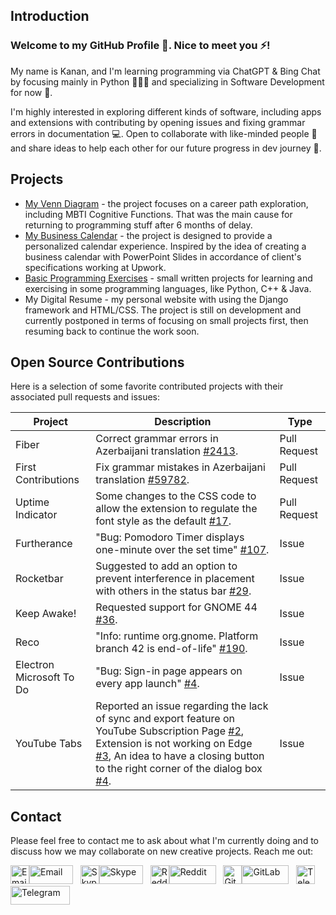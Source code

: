 ## Introduction
### Welcome to my GitHub Profile 🙂. Nice to meet you ⚡! 

My name is Kanan, and I'm learning programming via ChatGPT & Bing Chat by focusing mainly in Python 👨🏻‍💻 and specializing in Software Development for now 🔭.

I'm highly interested in exploring different kinds of software, including apps and extensions with contributing by opening issues and fixing grammar errors in documentation 💻. Open to collaborate with like-minded people 👯 and share ideas to help each other for our future progress in dev journey 🌱.

## Projects
- [My Venn Diagram](https://github.com/kanansnote/My-Venn-Diagram) - the project focuses on a career path exploration, including MBTI Cognitive Functions. That was the main cause for returning to programming stuff after 6 months of delay. 
- [My Business Calendar](https://github.com/kanansnote/My-Business-Calendar) - the project is designed to provide a personalized calendar experience. Inspired by the idea of creating a business calendar with PowerPoint Slides in accordance of client's specifications working at Upwork.
- [Basic Programming Exercises](https://github.com/kanansnote/Basic-Programming-Exercises) - small written projects for learning and exercising in some programming languages, like Python, C++ & Java.
- My Digital Resume - my personal website with using the Django framework and HTML/CSS. The project is still on development and currently postponed in terms of focusing on small projects first, then resuming back to continue the work soon.

## Open Source Contributions

Here is a selection of some favorite contributed projects with their associated pull requests and issues:

| Project             | Description                                                                                  | Type          |
|---------------------|----------------------------------------------------------------------------------------------|---------------|
| Fiber               | Correct grammar errors in Azerbaijani translation [#2413](https://github.com/gofiber/fiber/pull/2413). | Pull Request  |
| First Contributions | Fix grammar mistakes in Azerbaijani translation [#59782](https://github.com/firstcontributions/first-contributions/pull/59782).                                              | Pull Request  |                               |
| Uptime Indicator    | Some changes to the CSS code to allow the extension to regulate the font style as the default [#17](https://github.com/Gniourf/Uptime-Indicator/pull/17). | Pull Request  |                                                    |
| Furtherance         | "Bug: Pomodoro Timer displays one-minute over the set time" [#107](https://github.com/lakoliu/Furtherance/issues/107).                                 | Issue         |                                                     |
| Rocketbar           | Suggested to add an option to prevent interference in placement with others in the status bar [#29](https://github.com/linux-is-awesome/gnome_extension_rocketbar/issues/29). | Issue         |                              |
| Keep Awake!         | Requested support for GNOME 44 [#36](https://github.com/jenspfahl/KeepAwake/issues/36).                                                              | Issue         |                                                        |
| Reco                | "Info: runtime org.gnome. Platform branch 42 is end-of-life" [#190](https://github.com/ryonakano/reco/issues/190).                                | Issue         |                                                           |
| Electron Microsoft To Do | "Bug: Sign-in page appears on every app launch" [#4](https://github.com/patrick330602/electron-microsoft-todo/issues/4).                                           | Issue         |                                      |
| YouTube Tabs        | Reported an issue regarding the lack of sync and export feature on YouTube Subscription Page [#2](https://github.com/Gmanicus/Youtube-Tabs/issues/2), Extension is not working on Edge [#3](https://github.com/Gmanicus/Youtube-Tabs/issues/3), An idea to have a closing button to the right corner of the dialog box [#4](https://github.com/Gmanicus/Youtube-Tabs/issues/4). | Issue        |

## Contact
Please feel free to contact me to ask about what I'm currently doing and to discuss how we may collaborate on new creative projects. Reach me out:

<div>
<a href="mailto:kanansnote@gmail.com">
  <img src="https://camo.githubusercontent.com/0f3aa1f457bb92fbd2411761262ce1fb0f766ed74a4f4289bfc4a0b6024335d6/68747470733a2f2f6564656e742e6769746875622e696f2f537570657254696e7949636f6e732f696d616765732f7376672f656d61696c2e737667" alt="Email" width="30" height="30" /><img src="https://img.shields.io/badge/Email-008080?style=for-the-badge" alt="Email" width="70" height="30"></a> 
  &nbsp;
<a href="https://join.skype.com/invite/F3ix8zp5tSBy">
  <img src="https://camo.githubusercontent.com/738abde95a3c033b2fbe7a56d2e9242fbdad99124b331d9739d1ad25f379e522/68747470733a2f2f6564656e742e6769746875622e696f2f537570657254696e7949636f6e732f696d616765732f7376672f736b7970652e737667" alt="Skype" width="30" height="30" /><img src="https://img.shields.io/badge/Skype-0078d7?style=for-the-badge" alt="Skype" width="70" height="30"></a> 
  &nbsp;
<a href="https://www.reddit.com/user/RegardlessKarma">
  <img src="https://camo.githubusercontent.com/521640dc2dba501cde1805c0a42cecf5ccf7fc1378f542fe9fda756fb36add25/68747470733a2f2f6564656e742e6769746875622e696f2f537570657254696e7949636f6e732f696d616765732f7376672f7265646469742e737667" alt="Reddit" width="30" height="30" /><img src="https://img.shields.io/badge/Reddit-ff4400?style=for-the-badge" alt="Reddit" width="75" height="30"></a> 
  &nbsp;
<a href="https://gitlab.com/kanansnote">
  <img src="https://camo.githubusercontent.com/92155145d11c0c16b6d804cf10407c691d134283ced40c36ceecfb885b8b655c/68747470733a2f2f6564656e742e6769746875622e696f2f537570657254696e7949636f6e732f696d616765732f7376672f6769746c61622e737667" alt="GitLab" width="30" height="30" /><img src="https://img.shields.io/badge/GitLab-30353e?style=for-the-badge" alt="GitLab" width="75" height="30"></a>
  &nbsp;
<a href="https://t.me/kanansnote">
  <img src="https://camo.githubusercontent.com/f4b401dd7cd9b7840fd31acafd49e151a80e4c9600bf219934461b96dd98e013/68747470733a2f2f6564656e742e6769746875622e696f2f537570657254696e7949636f6e732f696d616765732f7376672f74656c656772616d2e737667" alt="Telegram" width="30" height="30" /><img src="https://img.shields.io/badge/Telegram-37aee2?style=for-the-badge" alt="Telegram" width="95" height="30"></a>
</div>
